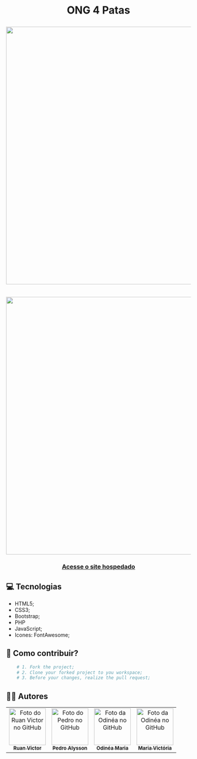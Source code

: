 <h1 align="center">ONG 4 Patas</p>
<img align="center" src="readme/telainicial.gif" width="700px">
<br></br>
<img align="center" src="readme/telaadmin.gif" width="700px">
<h3 align="center"><a href="https://cuidadores4patas.alwaysdata.net/">Acesse o site hospedado</a></h3>

## 💻 Tecnologias

- HTML5;
- CSS3;
- Bootstrap;
- PHP
- JavaScript;
- Icones: FontAwesome;

## 🤝 Como contribuir?

```bash
    # 1. Fork the project;
    # 2. Clone your forked project to you workspace;
    # 3. Before your changes, realize the pull request;
```

## 👨‍💻 Autores
<table>
  <tr>
    <td align="center">
      <a href="https://github.com/ruanvcg">
        <img src="https://avatars.githubusercontent.com/u/62728646?v=4" width="100px;" alt="Foto do Ruan Victor no GitHub"/><br>
        <sub>
          <b>Ruan Victor</b>
        </sub>
      </a>
    </td>
    <td align="center">
      <a href="https://github.com/pedroallysson">
        <img src="https://avatars.githubusercontent.com/u/120577474?v=4" width="100px;" alt="Foto do Pedro no GitHub"/><br>
        <sub>
          <b>Pedro Alysson</b>
        </sub>
      </a>
    </td>
    <td align="center">
      <a href="https://github.com/odiinea">
        <img src="https://avatars.githubusercontent.com/u/125707951?v=4" width="100px;" alt="Foto da Odinéa no GitHub"/><br>
        <sub>
          <b>Odinéa Maria</b>
        </sub>
      </a>
    </td>
    <td align="center">
      <a href="https://github.com/viihs213">
        <img src="https://i.ibb.co/F02ghqx/viih.png" width="100px;" alt="Foto da Odinéa no GitHub"/><br>
        <sub>
          <b>Maria Victória</b>
        </sub>
      </a>
    </td>
  </tr>
</table>
